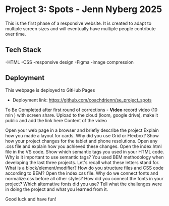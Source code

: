 # Project 3: Spots - Jenn Nyberg 2025

This is the first phase of a responsive website. It is created to adapt to multiple screen sizes and will eventually have multiple people contribute over time.

## Tech Stack

-HTML
-CSS
-responsive design
-Figma
-image compression

## Deployment

This webpage is deployed to GitHub Pages

- Deployment link: https://github.com/coachdrjenn/se_project_spots

To Be Completed after first round of corrections -
**Video**
record video (10 min ) with screen share. Upload to the cloud (loom, google drive), make it public and add the link here
Content of the video

Open your web page in a browser and briefly describe the project
Explain how you made a layout for cards. Why did you use Grid or Flexbox?
Show how your project changes for the tablet and phone resolutions. Open any .css file and explain how you achieved these changes.
Open the index.html file in the VS code. Show which semantic tags you used in your HTML code. Why is it important to use semantic tags?
You used BEM methodology when developing the last three projects. Let's recall what these letters stand for. What is a block/element/modifier? How do you structure files and CSS code according to BEM?
Open the index.css file. Why do we connect fonts and normalize.css before all other styles?
How did you connect the fonts in your project? Which alternative fonts did you use?
Tell what the challenges were in doing the project and what you learned from it.

Good luck and have fun!
